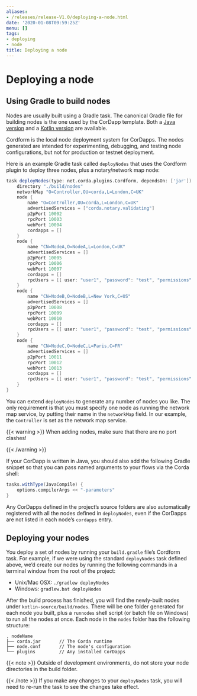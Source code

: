 ```yaml
---
aliases:
- /releases/release-V1.0/deploying-a-node.html
date: '2020-01-08T09:59:25Z'
menu: []
tags:
- deploying
- node
title: Deploying a node
---
```



# Deploying a node


## Using Gradle to build nodes

Nodes are usually built using a Gradle task. The canonical Gradle file for building nodes is the one used by the
CorDapp template. Both a [Java version](https://github.com/corda/cordapp-template-java/blob/master/build.gradle) and
a [Kotlin version](https://github.com/corda/cordapp-template-kotlin/blob/master/build.gradle) are available.

Cordform is the local node deployment system for CorDapps. The nodes generated are intended for experimenting,
debugging, and testing node configurations, but not for production or testnet deployment.

Here is an example Gradle task called `deployNodes` that uses the Cordform plugin to deploy three nodes, plus a
notary/network map node:

```groovy
task deployNodes(type: net.corda.plugins.Cordform, dependsOn: ['jar']) {
    directory "./build/nodes"
    networkMap "O=Controller,OU=corda,L=London,C=UK"
    node {
        name "O=Controller,OU=corda,L=London,C=UK"
        advertisedServices = ["corda.notary.validating"]
        p2pPort 10002
        rpcPort 10003
        webPort 10004
        cordapps = []
    }
    node {
        name "CN=NodeA,O=NodeA,L=London,C=UK"
        advertisedServices = []
        p2pPort 10005
        rpcPort 10006
        webPort 10007
        cordapps = []
        rpcUsers = [[ user: "user1", "password": "test", "permissions": []]]
    }
    node {
        name "CN=NodeB,O=NodeB,L=New York,C=US"
        advertisedServices = []
        p2pPort 10008
        rpcPort 10009
        webPort 10010
        cordapps = []
        rpcUsers = [[ user: "user1", "password": "test", "permissions": []]]
    }
    node {
        name "CN=NodeC,O=NodeC,L=Paris,C=FR"
        advertisedServices = []
        p2pPort 10011
        rpcPort 10012
        webPort 10013
        cordapps = []
        rpcUsers = [[ user: "user1", "password": "test", "permissions": []]]
    }
}
```

You can extend `deployNodes` to generate any number of nodes you like. The only requirement is that you must specify
one node as running the network map service, by putting their name in the `networkMap` field. In our example, the
`Controller` is set as the network map service.


{{< warning >}}
When adding nodes, make sure that there are no port clashes!

{{< /warning >}}


If your CorDapp is written in Java, you should also add the following Gradle snippet so that you can pass named arguments to your flows via the Corda shell:

```groovy
tasks.withType(JavaCompile) {
    options.compilerArgs << "-parameters"
}
```

Any CorDapps defined in the project’s source folders are also automatically registered with all the nodes defined in
`deployNodes`, even if the CorDapps are not listed in each node’s `cordapps` entry.


## Deploying your nodes

You deploy a set of nodes by running your `build.gradle` file’s Cordform task. For example, if we were using the
standard `deployNodes` task defined above, we’d create our nodes by running the following commands in a terminal
window from the root of the project:


* Unix/Mac OSX: `./gradlew deployNodes`
* Windows: `gradlew.bat deployNodes`

After the build process has finished, you will find the newly-built nodes under `kotlin-source/build/nodes`. There
will be one folder generated for each node you built, plus a `runnodes` shell script (or batch file on Windows) to
run all the nodes at once. Each node in the `nodes` folder has the following structure:

```none
. nodeName
├── corda.jar       // The Corda runtime
├── node.conf       // The node's configuration
└── plugins         // Any installed CorDapps
```

{{< note >}}
Outside of development environments, do not store your node directories in the build folder.

{{< /note >}}
If you make any changes to your `deployNodes` task, you will need to re-run the task to see the changes take effect.

